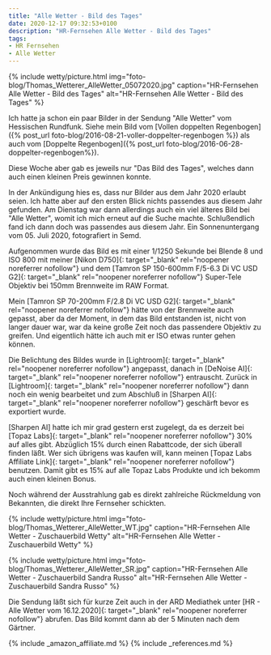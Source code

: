 ```yaml
---
title: "Alle Wetter - Bild des Tages"
date: 2020-12-17 09:32:53+0100
description: "HR-Fernsehen Alle Wetter - Bild des Tages"
tags:
- HR Fernsehen
- Alle Wetter
---
```

{% include wetty/picture.html img="foto-blog/Thomas_Wetterer_AlleWetter_05072020.jpg" caption="HR-Fernsehen Alle Wetter - Bild des Tages" alt="HR-Fernsehen Alle Wetter - Bild des Tages" %}

Ich hatte ja schon ein paar Bilder in der Sendung "Alle Wetter" vom Hessischen Rundfunk. 
Siehe mein Bild vom [Vollen doppelten Regenbogen]({% post_url foto-blog/2016-08-21-voller-doppelter-regenbogen %}) als auch vom [Doppelte Regenbogen]({% post_url foto-blog/2016-06-28-doppelter-regenbogen%}).

Diese Woche aber gab es jeweils nur "Das Bild des Tages", welches dann auch einen kleinen Preis gewinnen konnte.

In der Ankündigung hies es, dass nur Bilder aus dem Jahr 2020 erlaubt seien. Ich hatte aber auf den ersten Blick nichts passendes aus diesem Jahr gefunden. Am Dienstag war dann allerdings auch ein viel älteres Bild bei "Alle Wetter", womit ich mich erneut auf die Suche machte. Schlußendlich fand ich dann doch was passendes aus diesem Jahr. Ein Sonnenuntergang vom 05. Juli 2020, fotografiert in Semd.

Aufgenommen wurde das Bild es mit einer 1/1250 Sekunde bei Blende 8 und ISO 800 mit meiner [Nikon D750]{: target="_blank" rel="noopener noreferrer nofollow"} und dem [Tamron SP 150-600mm F/5-6.3 Di VC USD G2]{: target="_blank" rel="noopener noreferrer nofollow"} Super-Tele Objektiv bei 150mm Brennweite im RAW Format. 

Mein [Tamron SP 70-200mm F/2.8 Di VC USD G2]{: target="_blank" rel="noopener noreferrer nofollow"} hätte von der Brennweite auch gepasst, aber da der Moment, in dem das Bild entstanden ist, nicht von langer dauer war, war da keine große Zeit noch das passendere Objektiv zu greifen. Und eigentlich hätte ich auch mit er ISO etwas runter gehen können.

Die Belichtung des Bildes wurde in [Lightroom]{: target="_blank" rel="noopener noreferrer nofollow"} angepasst, danach in [DeNoise AI]{: target="_blank" rel="noopener noreferrer nofollow"} entrauscht. Zurück in [Lightroom]{: target="_blank" rel="noopener noreferrer nofollow"} dann noch ein wenig bearbeitet und zum Abschluß in [Sharpen AI]{: target="_blank" rel="noopener noreferrer nofollow"} geschärft bevor es exportiert wurde.

[Sharpen AI] hatte ich mir grad gestern erst zugelegt, da es derzeit bei [Topaz Labs]{: target="_blank" rel="noopener noreferrer nofollow"} 30% auf alles gibt. Abzüglich 15% durch einen Rabattcode, der sich überall finden läßt. Wer sich übrigens was kaufen will,  kann meinen [Topaz Labs Affiliate Link]{: target="_blank" rel="noopener noreferrer nofollow"} benutzen. Damit gibt es 15% auf alle Topaz Labs Produkte und ich bekomm auch einen kleinen Bonus.

Noch während der Ausstrahlung gab es direkt zahlreiche Rückmeldung von Bekannten, die direkt Ihre Fernseher schickten.

{% include wetty/picture.html img="foto-blog/Thomas_Wetterer_AlleWetter_WT.jpg" caption="HR-Fernsehen Alle Wetter - Zuschauerbild Wetty" alt="HR-Fernsehen Alle Wetter - Zuschauerbild Wetty" %}

{% include wetty/picture.html img="foto-blog/Thomas_Wetterer_AlleWetter_SR.jpg" caption="HR-Fernsehen Alle Wetter - Zuschauerbild Sandra Russo" alt="HR-Fernsehen Alle Wetter - Zuschauerbild Sandra Russo" %}

Die Sendung läßt sich für kurze Zeit auch in der ARD Mediathek unter [HR - Alle Wetter vom 16.12.2020]{: target="_blank" rel="noopener noreferrer nofollow"} abrufen. Das Bild kommt dann ab der 5 Minuten nach dem Gärtner.

{% include _amazon_affiliate.md %}
{% include _references.md %}
